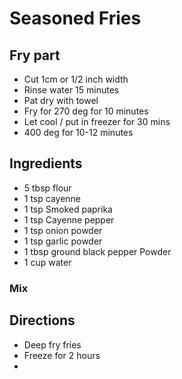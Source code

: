# Seasoned Fries

## Fry part

- Cut 1cm or 1/2 inch width
- Rinse water 15 minutes
- Pat dry with towel
- Fry for 270 deg for 10 minutes
- Let cool / put in freezer for 30 mins
- 400 deg for 10-12 minutes

## Ingredients

- 5 tbsp flour
- 1 tsp cayenne
- 1 tsp Smoked paprika
- 1 tsp Cayenne pepper
- 1 tsp onion powder
- 1 tsp garlic powder
- 1 tbsp ground black pepper Powder
- 1 cup water

### Mix

## Directions

- Deep fry fries
- Freeze for 2 hours
-
